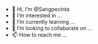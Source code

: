 - 👋 Hi, I’m @Sangpecinta
- 👀 I’m interested in ...
- 🌱 I’m currently learning ...
- 💞️ I’m looking to collaborate on ...
- 📫 How to reach me ...

<!---
Sangpecinta/Sangpecinta is a ✨ special ✨ repository because its `README.md` (this file) appears on your GitHub profile.
You can click the Preview link to take a look at your changes.
--->
